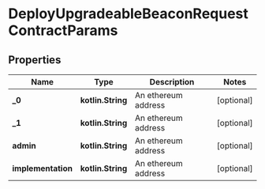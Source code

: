 
# DeployUpgradeableBeaconRequestContractParams

## Properties
Name | Type | Description | Notes
------------ | ------------- | ------------- | -------------
**_0** | **kotlin.String** | An ethereum address |  [optional]
**_1** | **kotlin.String** | An ethereum address |  [optional]
**admin** | **kotlin.String** | An ethereum address |  [optional]
**implementation** | **kotlin.String** | An ethereum address |  [optional]



